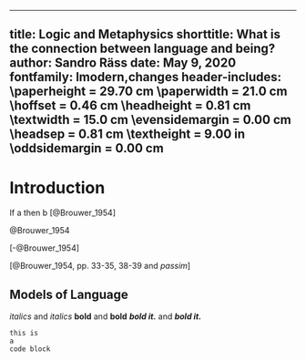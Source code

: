 
---
title: Logic and Metaphysics
shorttitle: What is the connection between language and being?
author: Sandro Räss
date: May 9, 2020
fontfamily: lmodern,changes
header-includes:
  \paperheight = 29.70 cm  \paperwidth = 21.0 cm  \hoffset        = 0.46 cm
  \headheight  =  0.81 cm  \textwidth  = 15.0 cm  \evensidemargin = 0.00 cm
  \headsep     =  0.81 cm  \textheight = 9.00 in  \oddsidemargin  = 0.00 cm
---
# Introduction

If a then b [@Brouwer_1954]

@Brouwer_1954

[-@Brouwer_1954]

[@Brouwer_1954, pp. 33-35, 38-39 and *passim*]

## Models of Language

*italics* and _italics_
**bold** and __bold__
***bold it.*** and ___bold it.___

```
this is
a
code block
```



